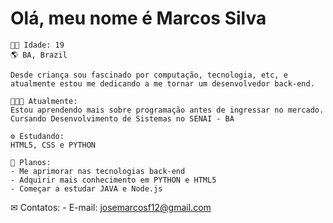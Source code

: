 # Olá, meu nome é Marcos Silva
    👦🏾 Idade: 19
    🌎 BA, Brazil
    
    Desde criança sou fascinado por computação, tecnologia, etc, e atualmente estou me dedicando a me tornar um desenvolvedor back-end.
   
    👨🏾‍💻 Atualmente:
    Estou aprendendo mais sobre programação antes de ingressar no mercado. Cursando Desenvolvimento de Sistemas no SENAI - BA 

    ⚙ Estudando:
    HTML5, CSS e PYTHON
    
    🌱 Planos:
    - Me aprimorar nas tecnologias back-end
    - Adquirir mais conhecimento em PYTHON e HTML5
    - Começar a estudar JAVA e Node.js
    
✉ Contatos:
    - E-mail: josemarcosf12@gmail.com
